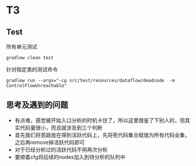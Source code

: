# T3
## Test
所有单元测试
```shell script
gradlew clean test
```
针对指定类的测试命令

```shell script
gradlew run --args="-cp src/test/resources/dataflow/deadcode  -m ControlFlowUnreachable"
```
## 思考及遇到的问题
- 有点难，感觉被开始入口分析的时机卡住了，所以这里借鉴了下别人的，但其实代码量很小，而且就涉及到三个判断
- 首先我们将思路放在得到活跃代码上，先将死代码集合赋值为所有代码全集，之后再remove掉活跃代码即可
- 对于已经分析过的活跃代码不用再次分析
- 要顺着cfg将后续的nodes加入到待分析的队列中
